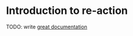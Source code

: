 # Introduction to re-action

TODO: write [great documentation](http://jacobian.org/writing/what-to-write/)

